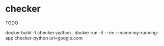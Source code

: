 # checker
TODO

docker build -t checker-python .
docker run -it --rm --name my-running-app checker-python url=google.com